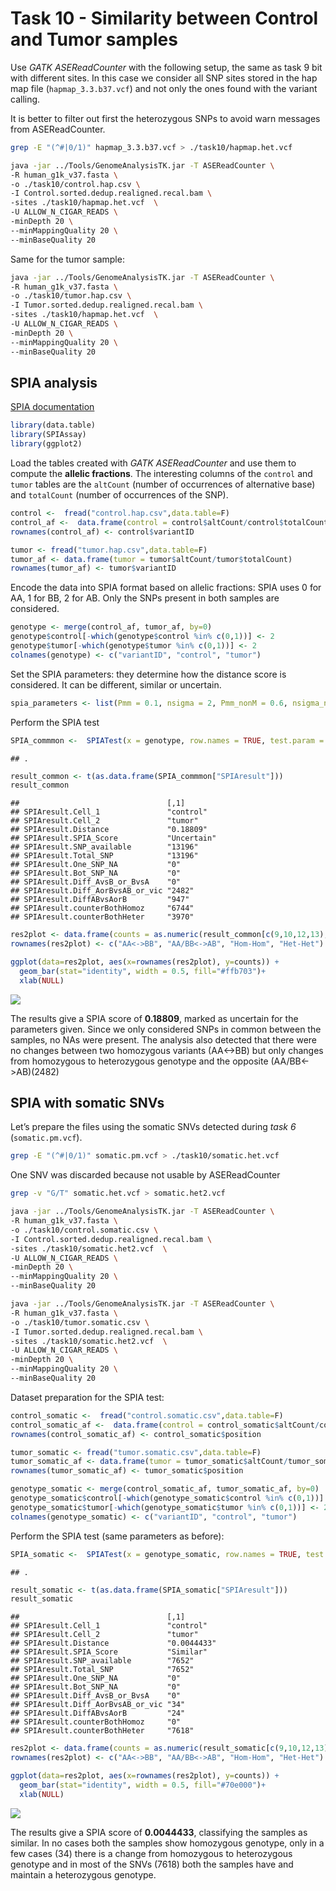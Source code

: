 Task 10 - Similarity between Control and Tumor samples
================

Use *GATK ASEReadCounter* with the following setup, the same as task 9
bit with different sites. In this case we consider all SNP sites stored
in the hap map file (`hapmap_3.3.b37.vcf`) and not only the ones found
with the variant calling.

It is better to filter out first the heterozygous SNPs to avoid warn
messages from ASEReadCounter.

``` bash
grep -E "(^#|0/1)" hapmap_3.3.b37.vcf > ./task10/hapmap.het.vcf
```

``` bash
java -jar ../Tools/GenomeAnalysisTK.jar -T ASEReadCounter \
-R human_g1k_v37.fasta \
-o ./task10/control.hap.csv \
-I Control.sorted.dedup.realigned.recal.bam \
-sites ./task10/hapmap.het.vcf  \
-U ALLOW_N_CIGAR_READS \
-minDepth 20 \
--minMappingQuality 20 \
--minBaseQuality 20
```

Same for the tumor sample:

``` bash
java -jar ../Tools/GenomeAnalysisTK.jar -T ASEReadCounter \
-R human_g1k_v37.fasta \
-o ./task10/tumor.hap.csv \
-I Tumor.sorted.dedup.realigned.recal.bam \
-sites ./task10/hapmap.het.vcf  \
-U ALLOW_N_CIGAR_READS \
-minDepth 20 \
--minMappingQuality 20 \
--minBaseQuality 20
```

## SPIA analysis

[SPIA
documentation](https://cran.r-project.org/web/packages/SPIAssay/SPIAssay.pdf)

``` r
library(data.table)
library(SPIAssay)
library(ggplot2)
```

Load the tables created with *GATK ASEReadCounter* and use them to
compute the **allelic fractions**. The interesting columns of the
`control` and `tumor` tables are the `altCount` (number of occurrences
of alternative base) and `totalCount` (number of occurrences of the
SNP).

``` r
control <-  fread("control.hap.csv",data.table=F)
control_af <-  data.frame(control = control$altCount/control$totalCount)
rownames(control_af) <- control$variantID

tumor <- fread("tumor.hap.csv",data.table=F)
tumor_af <- data.frame(tumor = tumor$altCount/tumor$totalCount)
rownames(tumor_af) <- tumor$variantID
```

Encode the data into SPIA format based on allelic fractions: SPIA uses 0
for AA, 1 for BB, 2 for AB. Only the SNPs present in both samples are
considered.

``` r
genotype <- merge(control_af, tumor_af, by=0)
genotype$control[-which(genotype$control %in% c(0,1))] <- 2
genotype$tumor[-which(genotype$tumor %in% c(0,1))] <- 2
colnames(genotype) <- c("variantID", "control", "tumor")
```

Set the SPIA parameters: they determine how the distance score is
considered. It can be different, similar or uncertain.

``` r
spia_parameters <- list(Pmm = 0.1, nsigma = 2, Pmm_nonM = 0.6, nsigma_nonM = 3, PercValidCall=1)
```

Perform the SPIA test

``` r
SPIA_commmon <-  SPIATest(x = genotype, row.names = TRUE, test.param = spia_parameters) 
```

    ## .

``` r
result_common <- t(as.data.frame(SPIA_commmon["SPIAresult"]))
result_common
```

    ##                                 [,1]       
    ## SPIAresult.Cell_1               "control"  
    ## SPIAresult.Cell_2               "tumor"    
    ## SPIAresult.Distance             "0.18809"  
    ## SPIAresult.SPIA_Score           "Uncertain"
    ## SPIAresult.SNP_available        "13196"    
    ## SPIAresult.Total_SNP            "13196"    
    ## SPIAresult.One_SNP_NA           "0"        
    ## SPIAresult.Bot_SNP_NA           "0"        
    ## SPIAresult.Diff_AvsB_or_BvsA    "0"        
    ## SPIAresult.Diff_AorBvsAB_or_vic "2482"     
    ## SPIAresult.DiffABvsAorB         "947"      
    ## SPIAresult.counterBothHomoz     "6744"     
    ## SPIAresult.counterBothHeter     "3970"

``` r
res2plot <- data.frame(counts = as.numeric(result_common[c(9,10,12,13),]))
rownames(res2plot) <- c("AA<->BB", "AA/BB<->AB", "Hom-Hom", "Het-Het")

ggplot(data=res2plot, aes(x=rownames(res2plot), y=counts)) +
  geom_bar(stat="identity", width = 0.5, fill="#ffb703")+
  xlab(NULL)
```

![](/Users/linda/Desktop/CHG/Project_2022/task10/../../CHG_repo_project/chg_project/script/task10_files/figure-gfm/spia1_plot-1.png)<!-- -->
[](./task10_files/figure_gfm/spia1_plot-1.png)

The results give a SPIA score of **0.18809**, marked as uncertain for
the parameters given. Since we only considered SNPs in common between
the samples, no NAs were present. The analysis also detected that there
were no changes between two homozygous variants (AA\<-\>BB) but only
changes from homozygous to heterozygous genotype and the opposite
(AA/BB\<-\>AB)(2482)

## SPIA with somatic SNVs

Let’s prepare the files using the somatic SNVs detected during *task 6*
(`somatic.pm.vcf`).

``` bash
grep -E "(^#|0/1)" somatic.pm.vcf > ./task10/somatic.het.vcf
```

One SNV was discarded because not usable by ASEReadCounter

``` bash
grep -v "G/T" somatic.het.vcf > somatic.het2.vcf
```

``` bash
java -jar ../Tools/GenomeAnalysisTK.jar -T ASEReadCounter \
-R human_g1k_v37.fasta \
-o ./task10/control.somatic.csv \
-I Control.sorted.dedup.realigned.recal.bam \
-sites ./task10/somatic.het2.vcf  \
-U ALLOW_N_CIGAR_READS \
-minDepth 20 \
--minMappingQuality 20 \
--minBaseQuality 20
```

``` bash
java -jar ../Tools/GenomeAnalysisTK.jar -T ASEReadCounter \
-R human_g1k_v37.fasta \
-o ./task10/tumor.somatic.csv \
-I Tumor.sorted.dedup.realigned.recal.bam \
-sites ./task10/somatic.het2.vcf  \
-U ALLOW_N_CIGAR_READS \
-minDepth 20 \
--minMappingQuality 20 \
--minBaseQuality 20
```

Dataset preparation for the SPIA test:

``` r
control_somatic <-  fread("control.somatic.csv",data.table=F)
control_somatic_af <-  data.frame(control = control_somatic$altCount/control_somatic$totalCount)
rownames(control_somatic_af) <- control_somatic$position

tumor_somatic <- fread("tumor.somatic.csv",data.table=F)
tumor_somatic_af <- data.frame(tumor = tumor_somatic$altCount/tumor_somatic$totalCount)
rownames(tumor_somatic_af) <- tumor_somatic$position

genotype_somatic <- merge(control_somatic_af, tumor_somatic_af, by=0)
genotype_somatic$control[-which(genotype_somatic$control %in% c(0,1))] <- 2
genotype_somatic$tumor[-which(genotype_somatic$tumor %in% c(0,1))] <- 2
colnames(genotype_somatic) <- c("variantID", "control", "tumor")
```

Perform the SPIA test (same parameters as before):

``` r
SPIA_somatic <-  SPIATest(x = genotype_somatic, row.names = TRUE, test.param = spia_parameters) 
```

    ## .

``` r
result_somatic <- t(as.data.frame(SPIA_somatic["SPIAresult"]))
result_somatic
```

    ##                                 [,1]       
    ## SPIAresult.Cell_1               "control"  
    ## SPIAresult.Cell_2               "tumor"    
    ## SPIAresult.Distance             "0.0044433"
    ## SPIAresult.SPIA_Score           "Similar"  
    ## SPIAresult.SNP_available        "7652"     
    ## SPIAresult.Total_SNP            "7652"     
    ## SPIAresult.One_SNP_NA           "0"        
    ## SPIAresult.Bot_SNP_NA           "0"        
    ## SPIAresult.Diff_AvsB_or_BvsA    "0"        
    ## SPIAresult.Diff_AorBvsAB_or_vic "34"       
    ## SPIAresult.DiffABvsAorB         "24"       
    ## SPIAresult.counterBothHomoz     "0"        
    ## SPIAresult.counterBothHeter     "7618"

``` r
res2plot <- data.frame(counts = as.numeric(result_somatic[c(9,10,12,13),]))
rownames(res2plot) <- c("AA<->BB", "AA/BB<->AB", "Hom-Hom", "Het-Het")

ggplot(data=res2plot, aes(x=rownames(res2plot), y=counts)) +
  geom_bar(stat="identity", width = 0.5, fill="#70e000")+
  xlab(NULL)
```

![](/Users/linda/Desktop/CHG/Project_2022/task10/../../CHG_repo_project/chg_project/script/task10_files/figure-gfm/spia_somatic_plot-1.png)<!-- -->
[](./task10_files/figure_gfm/spia_somatic_plot-1.png)

The results give a SPIA score of **0.0044433**, classifying the samples
as similar. In no cases both the samples show homozygous genotype, only
in a few cases (34) there is a change from homozygous to heterozygous
genotype and in most of the SNVs (7618) both the samples have and
maintain a heterozygous genotype.
